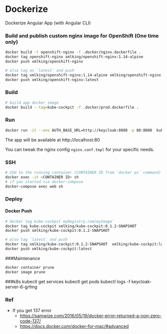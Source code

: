 Dockerize
=========

Dockerize Angular App (with Angular CLI)

### Build and publish custom nginx image for OpenShift (One time only)
```bash
docker build -t openshift-nginx -f .docker/nginx.dockerfile .
docker tag openshift-nginx xmlking/openshift-nginx:1.14-alpine
docker push xmlking/openshift-nginx

# also tag as `latest` and push
docker tag xmlking/openshift-nginx:1.14-alpine xmlking/openshift-nginx:latest
docker push xmlking/openshift-nginx:latest
```

### Build
```bash
# build app docker image
docker build --tag=kube-cockpit -f .docker/prod.dockerfile . 
```

### Run
```bash
docker run -it --env AUTH_BASE_URL=http://keycloak:8080 -p 80:8080  kube-cockpit
```

The app will be available at http://localhost:80

You can tweak the nginx config  ```nginx.conf.tmpl``` for your specific needs.

### SSH
```bash
# SSH to the running container (CONTAINER ID from `docker ps` command)
docker exec -it <CONTAINER ID> sh
# if you started via docker-compose
docker-compose exec web sh
```

### Deploy

#### Docker Push
```bash 
# docker tag kube-cockpit myRegistry.com/myImage`
docker tag kube-cockpit xmlking/kube-cockpit:0.1.2-SNAPSHOT
docker push xmlking/kube-cockpit:0.1.2-SNAPSHOT

# also tag `latest` and push
docker tag xmlking/kube-cockpit:0.1.2-SNAPSHOT  xmlking/kube-cockpit:latest
docker push xmlking/kube-cockpit:latest
```

###Maintenance
```bash
docker container prune
docker image prune
```

###k8s
kubectl get services
kubectl get pods
kubectl logs -f  keycloak-server-6-grfmg


### Ref
* If you get 137 error
  * https://samwize.com/2016/05/19/docker-error-returned-a-non-zero-code-137/
  * https://docs.docker.com/docker-for-mac/#advanced
